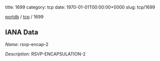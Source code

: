 title: 1699
category: tcp
date: 1970-01-01T00:00:00+0000
slug: tcp/1699

[portdb](/) / [tcp](/category/tcp.html) / 1699


## IANA Data

_Name:_ rsvp-encap-2

_Description:_ RSVP-ENCAPSULATION-2

